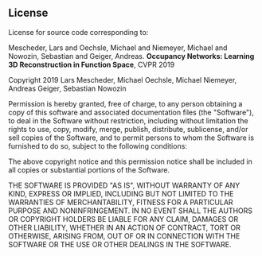 ## License

License for source code corresponding to:

Mescheder, Lars and Oechsle, Michael and Niemeyer, Michael and Nowozin, Sebastian and Geiger, Andreas. **Occupancy Networks: Learning 3D Reconstruction in Function Space**, CVPR 2019

Copyright 2019 Lars Mescheder, Michael Oechsle, Michael Niemeyer, Andreas Geiger, Sebastian Nowozin

Permission is hereby granted, free of charge, to any person obtaining a copy of this software and associated documentation files (the "Software"), to deal in the Software without restriction, including without limitation the rights to use, copy, modify, merge, publish, distribute, sublicense, and/or sell copies of the Software, and to permit persons to whom the Software is furnished to do so, subject to the following conditions:

The above copyright notice and this permission notice shall be included in all copies or substantial portions of the Software.

THE SOFTWARE IS PROVIDED "AS IS", WITHOUT WARRANTY OF ANY KIND, EXPRESS OR IMPLIED, INCLUDING BUT NOT LIMITED TO THE WARRANTIES OF MERCHANTABILITY, FITNESS FOR A PARTICULAR PURPOSE AND NONINFRINGEMENT. IN NO EVENT SHALL THE AUTHORS OR COPYRIGHT HOLDERS BE LIABLE FOR ANY CLAIM, DAMAGES OR OTHER LIABILITY, WHETHER IN AN ACTION OF CONTRACT, TORT OR OTHERWISE, ARISING FROM, OUT OF OR IN CONNECTION WITH THE SOFTWARE OR THE USE OR OTHER DEALINGS IN THE SOFTWARE.
